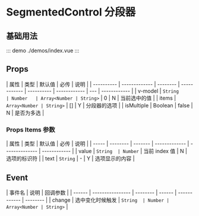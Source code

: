 # SegmentedControl 分段器

## 基础用法

::: demo ./demos/index.vue
:::

## Props

| 属性       | 类型          | 默认值   | 必传         | 说明       |
| ---------- | ------------- | -------- | ------------ | ---------- | ------------ | --- | ------------ |
| v-model    | `String       | Number   | Array<Number | String>`   | 0            | N   | 当前选中的值 |
| items      | `Array<Number | String>` | []           | Y          | 分段器的选项 |
| isMultiple | Boolean       | false    | N            | 是否为多选 |

### Props Items 参数

| 属性  | 类型     | 默认值  | 必传          | 说明           |
| ----- | -------- | ------- | ------------- | -------------- | ------------ |
| value | `String  | Number` | 当前 index 值 | N              | 选项的标识符 |
| text  | `String` | -       | Y             | 选项显示的内容 |

## Event

| 事件名 | 说明             | 回调参数 |
| ------ | ---------------- | -------- | ------ | ------------ | -------- |
| change | 选中变化时候触发 | `String  | Number | Array<Number | String>` |
